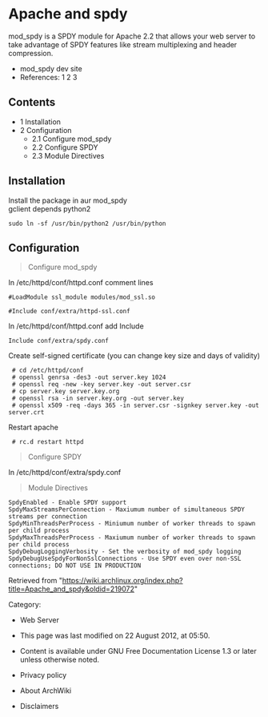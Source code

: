 Apache and spdy
===============

mod_spdy is a SPDY module for Apache 2.2 that allows your web server to
take advantage of SPDY features like stream multiplexing and header
compression.

-   mod_spdy dev site
-   References: 1 2 3

Contents
--------

-   1 Installation
-   2 Configuration
    -   2.1 Configure mod_spdy
    -   2.2 Configure SPDY
    -   2.3 Module Directives

Installation
------------

Install the package in aur mod_spdy  
 gclient depends python2

    sudo ln -sf /usr/bin/python2 /usr/bin/python

Configuration
-------------

> Configure mod_spdy

In /etc/httpd/conf/httpd.conf comment lines

    #LoadModule ssl_module modules/mod_ssl.so

    #Include conf/extra/httpd-ssl.conf

In /etc/httpd/conf/httpd.conf add Include

    Include conf/extra/spdy.conf

Create self-signed certificate (you can change key size and days of
validity)

     # cd /etc/httpd/conf
     # openssl genrsa -des3 -out server.key 1024
     # openssl req -new -key server.key -out server.csr
     # cp server.key server.key.org
     # openssl rsa -in server.key.org -out server.key
     # openssl x509 -req -days 365 -in server.csr -signkey server.key -out server.crt

Restart apache

     # rc.d restart httpd

> Configure SPDY

In /etc/httpd/conf/extra/spdy.conf

> Module Directives

    SpdyEnabled - Enable SPDY support
    SpdyMaxStreamsPerConnection - Maxiumum number of simultaneous SPDY streams per connection
    SpdyMinThreadsPerProcess - Miniumum number of worker threads to spawn per child process
    SpdyMaxThreadsPerProcess - Maxiumum number of worker threads to spawn per child process
    SpdyDebugLoggingVerbosity - Set the verbosity of mod_spdy logging
    SpdyDebugUseSpdyForNonSslConnections - Use SPDY even over non-SSL connections; DO NOT USE IN PRODUCTION

Retrieved from
"https://wiki.archlinux.org/index.php?title=Apache_and_spdy&oldid=219072"

Category:

-   Web Server

-   This page was last modified on 22 August 2012, at 05:50.
-   Content is available under GNU Free Documentation License 1.3 or
    later unless otherwise noted.
-   Privacy policy
-   About ArchWiki
-   Disclaimers
